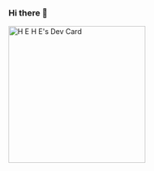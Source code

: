 ### Hi there 👋
<a href="https://app.daily.dev/hducdudon"><img src="https://api.daily.dev/devcards/04c65933b28647958b2c00cc18c1ed47.png?r=pyz" width="270" alt="H E H E's Dev Card"/></a>
<!--
**heheducne/heheducne** is a ✨ _special_ ✨ repository because its `README.md` (this file) appears on your GitHub profile.

Here are some ideas to get you started:

- 🔭 I’m currently working on ...
- 🌱 I’m currently learning ...
- 👯 I’m looking to collaborate on ...
- 🤔 I’m looking for help with ...
- 💬 Ask me about ...
- 📫 How to reach me: ...
- 😄 Pronouns: ...
- ⚡ Fun fact: ...
-->
